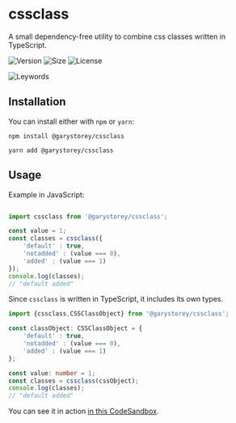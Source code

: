 # cssclass

A small dependency-free utility to combine css classes written in TypeScript.

![Version](https://img.shields.io/github/package-json/v/garystorey/cssclass)
![Size](https://img.shields.io/bundlephobia/min/@garystorey/cssclass)
![License](https://img.shields.io/npm/l/@garystorey/cssclass)

![Leywords](https://img.shields.io/github/package-json/keywords/garystorey/cssclass)

## Installation

You can install either with `npm` or `yarn`:

```
npm install @garystorey/cssclass

yarn add @garystorey/cssclass
```

## Usage

Example in JavaScript:

```js

import cssclass from '@garystorey/cssclass';

const value = 1;
const classes = cssclass({
    'default' : true,
    'notadded' : (value === 0),
    'added' : (value === 1)
});
console.log(classes);
// "default added"

```

Since `cssclass` is written in TypeScript, it includes its own types.

```ts
import {cssclass,CSSClassObject} from '@garystorey/cssclass';

const classObject: CSSClassObject = {
    'default' : true,
    'notadded' : (value === 0),
    'added' : (value === 1)
};

const value: number = 1;
const classes = cssclass(cssObject);
console.log(classes);
// "default added"

```
You can see it in action [in this CodeSandbox](https://codesandbox.io/s/cssclass-example-w1og5).

